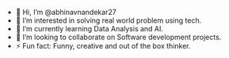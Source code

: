- 👋 Hi, I’m @abhinavnandekar27
- 👀 I’m interested in solving real world problem using tech.
- 🌱 I’m currently learning Data Analysis and AI.
- 💞️ I’m looking to collaborate on Software development projects.
- ⚡ Fun fact: Funny, creative and out of the box thinker.

<!---
abhinavnandekar27/abhinavnandekar27 is a ✨ special ✨ repository because its `README.md` (this file) appears on your GitHub profile.
You can click the Preview link to take a look at your changes.
--->
